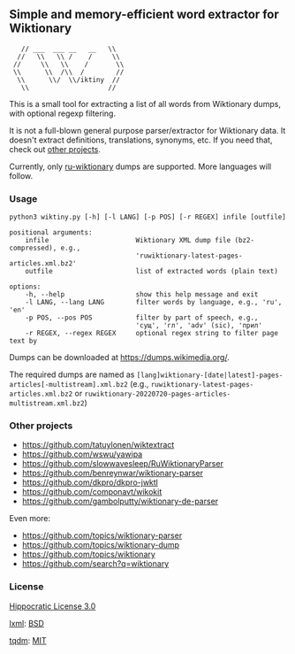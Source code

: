 ## Simple and memory-efficient word extractor for Wiktionary ##

```
   // ___  ___ __   __   \\
  //   \\   \\ /    /     \\
 //     \\   \\    /       \\
 \\      \\  /\\  /        //
  \\      \\/  \\/iktiny  //
   \\                    //
```

This is a small tool for extracting a list of all words from Wiktionary dumps, with optional regexp filtering.

It is not a full-blown general purpose parser/extractor for Wiktionary data. It doesn't extract definitions, translations, synonyms, etc. If you need that, check out [other projects](#other-projects).

Currently, only [ru-wiktionary](https://ru.wiktionary.org/) dumps are supported. More languages will follow.

### Usage ###

```
python3 wiktiny.py [-h] [-l LANG] [-p POS] [-r REGEX] infile [outfile]

positional arguments:
	infile                      Wiktionary XML dump file (bz2-compressed), e.g.,
	                            'ruwiktionary-latest-pages-articles.xml.bz2'
	outfile                     list of extracted words (plain text)

options:
	-h, --help                  show this help message and exit
	-l LANG, --lang LANG        filter words by language, e.g., 'ru', 'en'
	-p POS, --pos POS           filter by part of speech, e.g.,
	                            'сущ', 'гл', 'adv' (sic), 'прил'
	-r REGEX, --regex REGEX     optional regex string to filter page text by
```

Dumps can be downloaded at https://dumps.wikimedia.org/.

The required dumps are named as
`[lang]wiktionary-[date|latest]-pages-articles[-multistream].xml.bz2`
(e.g., `ruwiktionary-latest-pages-articles.xml.bz2`
or `ruwiktionary-20220720-pages-articles-multistream.xml.bz2`)

### Other projects ###

- https://github.com/tatuylonen/wiktextract
- https://github.com/wswu/yawipa
- https://github.com/slowwavesleep/RuWiktionaryParser
- https://github.com/benreynwar/wiktionary-parser
- https://github.com/dkpro/dkpro-jwktl
- https://github.com/componavt/wikokit
- https://github.com/gambolputty/wiktionary-de-parser

Even more:

- https://github.com/topics/wiktionary-parser
- https://github.com/topics/wiktionary-dump
- https://github.com/topics/wiktionary
- https://github.com/search?q=wiktionary

### License ###

[Hippocratic License 3.0](https://firstdonoharm.dev/)

[lxml](https://lxml.de/): [BSD](https://github.com/lxml/lxml/blob/master/doc/licenses/BSD.txt)

[tqdm](https://github.com/tqdm/tqdm): [MIT](https://github.com/tqdm/tqdm/blob/master/LICENCE)
